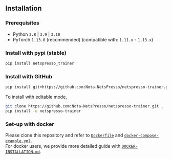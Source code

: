 ## Installation

### Prerequisites

- Python `3.8` | `3.9` | `3.10`
- PyTorch `1.13.0` (recommended) (compatible with: `1.11.x` - `1.13.x`)

### Install with pypi (stable)

```bash
pip install netspresso_trainer
```

### Install with GitHub

```bash
pip install git+https://github.com:Nota-NetsPresso/netspresso-trainer.git@stable
```

To install with editable mode,

```bash
git clone https://github.com:Nota-NetsPresso/netspresso-trainer.git .
pip install -e netspresso-trainer
```

### Set-up with docker

Please clone this repository and refer to [`Dockerfile`](./Dockerfile) and [`docker-compose-example.yml`](./docker-compose-example.yml).  
For docker users, we provide more detailed guide with [`DOCKER-INSTALLATION.md`](./DOCKER-INSTALLATION.md).
